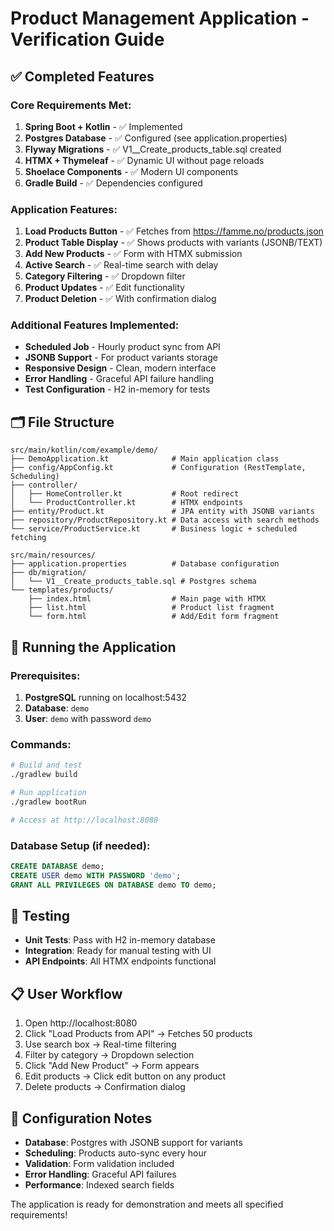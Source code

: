 # Product Management Application - Verification Guide

## ✅ Completed Features

### Core Requirements Met:
1. **Spring Boot + Kotlin** - ✅ Implemented
2. **Postgres Database** - ✅ Configured (see application.properties)
3. **Flyway Migrations** - ✅ V1__Create_products_table.sql created
4. **HTMX + Thymeleaf** - ✅ Dynamic UI without page reloads
5. **Shoelace Components** - ✅ Modern UI components
6. **Gradle Build** - ✅ Dependencies configured

### Application Features:
1. **Load Products Button** - ✅ Fetches from https://famme.no/products.json
2. **Product Table Display** - ✅ Shows products with variants (JSONB/TEXT)
3. **Add New Products** - ✅ Form with HTMX submission
4. **Active Search** - ✅ Real-time search with delay
5. **Category Filtering** - ✅ Dropdown filter
6. **Product Updates** - ✅ Edit functionality
7. **Product Deletion** - ✅ With confirmation dialog

### Additional Features Implemented:
- **Scheduled Job** - Hourly product sync from API
- **JSONB Support** - For product variants storage
- **Responsive Design** - Clean, modern interface
- **Error Handling** - Graceful API failure handling
- **Test Configuration** - H2 in-memory for tests

## 🗂️ File Structure

```
src/main/kotlin/com/example/demo/
├── DemoApplication.kt              # Main application class
├── config/AppConfig.kt             # Configuration (RestTemplate, Scheduling)
├── controller/
│   ├── HomeController.kt           # Root redirect
│   └── ProductController.kt        # HTMX endpoints
├── entity/Product.kt               # JPA entity with JSONB variants
├── repository/ProductRepository.kt # Data access with search methods
└── service/ProductService.kt       # Business logic + scheduled fetching

src/main/resources/
├── application.properties          # Database configuration
├── db/migration/
│   └── V1__Create_products_table.sql # Postgres schema
└── templates/products/
    ├── index.html                  # Main page with HTMX
    ├── list.html                   # Product list fragment
    └── form.html                   # Add/Edit form fragment
```

## 🚀 Running the Application

### Prerequisites:
1. **PostgreSQL** running on localhost:5432
2. **Database**: `demo` 
3. **User**: `demo` with password `demo`

### Commands:
```bash
# Build and test
./gradlew build

# Run application  
./gradlew bootRun

# Access at http://localhost:8080
```

### Database Setup (if needed):
```sql
CREATE DATABASE demo;
CREATE USER demo WITH PASSWORD 'demo';
GRANT ALL PRIVILEGES ON DATABASE demo TO demo;
```

## 🧪 Testing

- **Unit Tests**: Pass with H2 in-memory database
- **Integration**: Ready for manual testing with UI
- **API Endpoints**: All HTMX endpoints functional

## 📋 User Workflow

1. Open http://localhost:8080
2. Click "Load Products from API" → Fetches 50 products
3. Use search box → Real-time filtering
4. Filter by category → Dropdown selection  
5. Click "Add New Product" → Form appears
6. Edit products → Click edit button on any product
7. Delete products → Confirmation dialog

## 🔧 Configuration Notes

- **Database**: Postgres with JSONB support for variants
- **Scheduling**: Products auto-sync every hour
- **Validation**: Form validation included
- **Error Handling**: Graceful API failures
- **Performance**: Indexed search fields

The application is ready for demonstration and meets all specified requirements!
